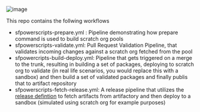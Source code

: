 ![image](https://user-images.githubusercontent.com/36793262/112931849-9eb1a280-9168-11eb-9927-19e83f790cef.png)

This repo contains the follwing workflows

- sfpowerscripts-prepare.yml :      Pipeline demonstrating how prepare command is used to build scratch org pools
- sfpowerscripts-validate.yml:      Pull Request Validation Pipeline, that validates incoming changes against a scratch org fetched from the pool
- sfpowercripts-build-deploy.yml:   Pipeline that gets triggered on a merge to the trunk, resulting in building a set of packages, deploying to scratch org to validate (in real life scenarios, you would replace this with a sandbox) and then build a set of validated packages and finally publis that to artifact repository
- sfpowerscripts-fetch-release.yml: A release pipeline that utilizes the [release defintion](https://github.com/dxatscale/easy-spaces-lwc/tree/develop/.github/releaseDefinitions) to fetch artifacts from artifactory and then deploy to a sandbox (simulated using scratch org for example purposes)
